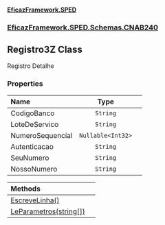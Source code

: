 #### [EficazFramework.SPED](EficazFrameworkSPED.md 'EficazFramework SPED')
### [EficazFramework.SPED.Schemas.CNAB240](EficazFramework.SPED.Schemas.CNAB240.md 'EficazFramework.SPED.Schemas.CNAB240')

## Registro3Z Class

Registro Detalhe
### Properties

| Name | Type | |
| :--- | :---: | :--- |
| CodigoBanco | `String` |  |
| LoteDeServico | `String` |  |
| NumeroSequencial | `Nullable<Int32>` |  |
| Autenticacao | `String` |  |
| SeuNumero | `String` |  |
| NossoNumero | `String` |  |

| Methods | |
| :--- | :--- |
| [EscreveLinha()](EficazFramework.SPED.Schemas.CNAB240/Registro3Z/EscreveLinha().md 'EficazFramework.SPED.Schemas.CNAB240.Registro3Z.EscreveLinha()') | |
| [LeParametros(string[])](EficazFramework.SPED.Schemas.CNAB240/Registro3Z/LeParametros(string[]).md 'EficazFramework.SPED.Schemas.CNAB240.Registro3Z.LeParametros(string[])') | |
